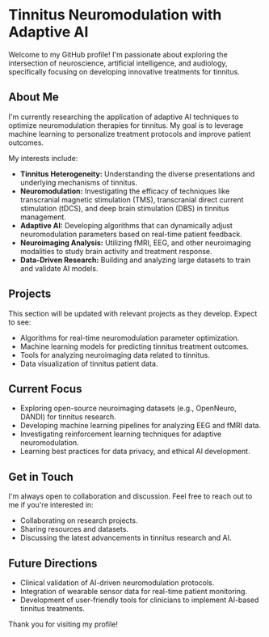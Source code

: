# Tinnitus Neuromodulation with Adaptive AI

Welcome to my GitHub profile! I'm passionate about exploring the intersection of neuroscience, artificial intelligence, and audiology, specifically focusing on developing innovative treatments for tinnitus.

## About Me

I'm currently researching the application of adaptive AI techniques to optimize neuromodulation therapies for tinnitus. My goal is to leverage machine learning to personalize treatment protocols and improve patient outcomes.

My interests include:

* **Tinnitus Heterogeneity:** Understanding the diverse presentations and underlying mechanisms of tinnitus.
* **Neuromodulation:** Investigating the efficacy of techniques like transcranial magnetic stimulation (TMS), transcranial direct current stimulation (tDCS), and deep brain stimulation (DBS) in tinnitus management.
* **Adaptive AI:** Developing algorithms that can dynamically adjust neuromodulation parameters based on real-time patient feedback.
* **Neuroimaging Analysis:** Utilizing fMRI, EEG, and other neuroimaging modalities to study brain activity and treatment response.
* **Data-Driven Research:** Building and analyzing large datasets to train and validate AI models.

## Projects

This section will be updated with relevant projects as they develop. Expect to see:

* Algorithms for real-time neuromodulation parameter optimization.
* Machine learning models for predicting tinnitus treatment outcomes.
* Tools for analyzing neuroimaging data related to tinnitus.
* Data visualization of tinnitus patient data.

## Current Focus

* Exploring open-source neuroimaging datasets (e.g., OpenNeuro, DANDI) for tinnitus research.
* Developing machine learning pipelines for analyzing EEG and fMRI data.
* Investigating reinforcement learning techniques for adaptive neuromodulation.
* Learning best practices for data privacy, and ethical AI development.

## Get in Touch

I'm always open to collaboration and discussion. Feel free to reach out to me if you're interested in:

* Collaborating on research projects.
* Sharing resources and datasets.
* Discussing the latest advancements in tinnitus research and AI.


## Future Directions

* Clinical validation of AI-driven neuromodulation protocols.
* Integration of wearable sensor data for real-time patient monitoring.
* Development of user-friendly tools for clinicians to implement AI-based tinnitus treatments.

Thank you for visiting my profile!
